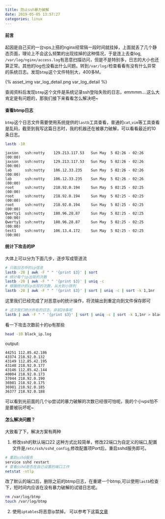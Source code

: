 ```yaml
---
title: 防止ssh暴力破解
date: 2019-05-05 13:57:27
categories: linux
---
```


#### 前言
起因是自己买的一台vps上搭的nginx经常隔一段时间就挂掉，上面就丢了几个静态页面，理论上不会这么频繁的出现挂掉的这种情况，于是连上去查log, `/var/log/nginx/access.log`有恶意扫描访问，但是不是特别多，日志的大小也还算正常。其他的log也没看出什么问题。转到`/var/log/`检查看看有没有什么异常的系统日志。发现`btmp`这个文件特别大，400多M。

{% asset_img var_log_detail.png var_log_detail %}

查阅资料后发现`btmp`这个文件是系统记录ssh登陆失败的日志，emmmm....这么大肯定是有问题的，那我们接下来看看怎么解决吧~

<!-- more -->

#### 查看btmp日志
`btmp`这个日志文件需要使用系统提供的`lastb`工具查看，普通的`cat`,`vim`等工具查看是乱码，截至到我写这篇日志时，我的机器还在被暴力破解，可以看看最近的10条日志。
```sh
lastb -10
```

```
jaxson   ssh:notty    129.213.117.53   Sun May  5 02:26 - 02:26  (00:00)
jaxson   ssh:notty    129.213.117.53   Sun May  5 02:26 - 02:26  (00:00)
lab      ssh:notty    106.12.33.235    Sun May  5 02:26 - 02:26  (00:00)
lab      ssh:notty    106.12.33.235    Sun May  5 02:26 - 02:26  (00:00)
root     ssh:notty    218.92.0.194     Sun May  5 02:25 - 02:25  (00:00)
root     ssh:notty    218.92.0.194     Sun May  5 02:25 - 02:25  (00:00)
root     ssh:notty    218.92.0.194     Sun May  5 02:25 - 02:25  (00:00)
Qwerty1  ssh:notty    180.96.28.87     Sun May  5 02:25 - 02:25  (00:00)
Qwerty1  ssh:notty    180.96.28.87     Sun May  5 02:25 - 02:25  (00:00)
test1    ssh:notty    106.13.4.172     Sun May  5 02:25 - 02:25  (00:00)
```

#### 统计下攻击的IP
大体上可以分为下面几步，逐步写成管道流
```sh
# 只取日志中的ip信息
lastb -20 | awk -F " " '{print $3}' | sort
# 统计每个ip出现的次数
lastb -20 | awk -F " " '{print $3}' | uniq -c
# 根据统计的ip出现的次数，从大到小排列
lastb -20 | awk -F " " '{print $3}' | sort | uniq -c | sort -k 1,1nr
```
这里我们已经完成了对恶意ip的统计操作，将流输出到重定向到文件保存即可
```sh
# 这次我们统计所有的日志，非前20条呢
lastb | awk -F " " '{print $3}' | sort | uniq -c | sort -k 1,1nr > black_ip.log
```

看一下攻击次数前十的ip有那些
```sh
head -10 black_ip.log
```

output:
```
44251 112.85.42.186
43374 218.92.0.132
43149 112.85.42.195
43148 218.92.0.177
43146 112.85.42.144
40004 218.92.0.173
37044 218.92.0.190
36981 218.92.0.175
36981 218.92.0.185
36377 218.92.0.188
```
可以看到光前面的几个ip尝试的暴力破解的次数已经很可怕呢，我的个小vps怕不是要被玩坏呢~

#### 怎么解决问题？
大致看了下，解决方案有两种
1. 修改ssh的默认端口22
这种方式比较简单，修改22端口为自定义的端口,配置文件是`/etc/ssh/sshd_config`,修改配置项Port后，重启sshd服务即可。
```sh
# 重启sshd服务
service sshd restart
# 查看sshd是否在自己设置的端口工作
netstat -ntlp
```
改了默认的端口后，删除之前的btmp日志，在重建一个btmp,可以使用`lastb`检查下，短时间内应该在没有暴力破解的试错日志呢。
```sh
rm /var/log/btmp
touch /var/log/btmp
```

2. 使用`iptables`将恶意ip禁掉。
可以参考下这篇[文章](https://www.jianshu.com/p/b221b790cb1e)

